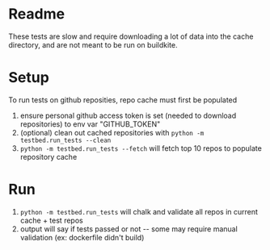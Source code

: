 # Readme

These tests are slow and require downloading a lot of data into the cache directory, and are not meant to be run on buildkite.

# Setup
To run tests on github reposities, repo cache must first be populated
1. ensure personal github access token is set (needed to download repositories) to env var "GITHUB_TOKEN"
2. (optional) clean out cached repositories with `python -m testbed.run_tests --clean`
3. `python -m testbed.run_tests --fetch` will fetch top 10 repos to populate repository cache

# Run
1. `python -m testbed.run_tests` will chalk and validate all repos in current cache + test repos
2. output will say if tests passed or not -- some may require manual validation (ex: dockerfile didn't build)
